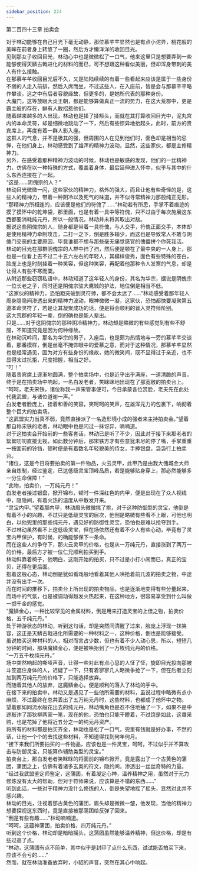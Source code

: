 ```yaml
---
sidebar_position: 224
---
```

 第二百四十三章 拍卖会


对于林动能够在自己目光下毫无动静，那位慕芊芊显然也是有点小诧异，桃花般的美眸在前者身上转悠了一圈，然后方才懒洋洋的收回目光。  
见到那女子收回目光，林动心中也是微微松了一口气，他来这里只是想要弄到一些能够使得天鳞古戟进化的材料的而已，可不想跟这种看似美丽，但却浑身带刺的美人有什么接触。  
在那慕芊芊收回目光后不久，又是陆陆续续的有着一些看起来应该是属于一些身份不弱的人走入前排，然后入席而坐，不过这些人，在入座前，皆是会与那慕芊芊略作攀谈，这之中有后者容貌缘故，但更多的，是她所代表的那种身份。  
大魔门，这等放眼大炎王朝，都是能够算做真正一流的势力，在这大荒郡中，更是霸主般的存在，鲜有人敢招惹他们。  
随着越来越多的人出现，林动也是揉了揉额头，而就在其打算收回目光中，泥丸宫内的本命灵符，却是细微地跳动了一下，然后有些惊异地抬起头，此时，前方的贵宾席上，再度有着一群人影入座。  
这群人的气息，并不是极其的强，但周围的人在见到他们时，面色却是相当的忌惮，在他们身上，林动感受到了雄浑的精神力波动，显然，这些家伙，都是主修精神力。  
另外，在感受着那种精神力波动的时候，林动也是敏感的发现，他们的一丝精神力，仿佛在以一种特殊的方式，覆盖着身体，最后延伸进入怀中，似乎与其中的什么东西连接在了一起。  
“这是……阴傀宗的人？”  
林动目光微微一闪，这些家伙的精神力，格外的强大，而且让他有些奇怪的是，这些人的精神力，带着一种阴冷以及死气的味道，并不似寻常精神力那般纯正无形。  
“那精神力所相连的，应该便是他们的符傀了……”林动若有所思，手掌不着痕迹的摸了摸怀中的乾坤袋，那里面，也是有着一具中等符傀，只不过由于每次施展这东西都要消耗纯元丹，所以一般情况，林动并未将其取出对敌。  
据说这些阴傀宗的人，随身都是带着一具符傀，与人交手，符傀正面交手，本体却是使用精神力牵制攻击，二打一之下，倒是胜多输少，而这也是导致常人不敢与阴傀门交恶的主要原因，毕竟谁都不想与那些毫无痛觉感官的傀儡拼个你死我活。  
林动的目光在那群阴傀宗的人群中扫了扫，然后便是顿在了最中央的一人身上，那也是一位看上去不过二十五六左右的年轻人，其模样俊秀，面色有些特殊的苍白，脸庞上也是时刻挂着一种笑容，但这种笑容，再配着他那种令人发寒的气息，却是让得人有些不寒而栗。  
从附近那些窃窃私语中，林动知道了这年轻人的身份，其名为华宗，据说是阴傀宗一位长老之子，同时还是阴傀宗驻大鹰城的护法，地位倒是相当不低。  
“这家伙的精神力，恐怕距突破到灵符师，都不会太远了……”林动感受着那年轻人周身隐隐间渗透出来的精神力波动，眼神微微一凝，这家伙，恐怕都快要凝聚第五道本命灵符了，若是让其凝聚成功的话，便是将会顺利的晋入灵符师阶别。  
这大荒郡的年轻一辈，倒的确也是能人辈出。  
只是……对于这阴傀宗的那种阴冷精神力，林动却是略微的有些感觉到有些不舒服，不知道究竟是因为何种缘故。  
在林动沉吟间，那名为华宗的男子，入座后，也是颇为热情地与一旁的慕芊芊交谈着，那番模样，倒是丝毫不掩饰眼中的爱慕之意，而对于这种情况，那慕芊芊显然也是经常遇见，因为对方有些身份的缘故，她的微笑间，既不显得过于亲近，也不显得太过抗拒，尺度把握，相当之好。  
“叮！”  
随着贵宾席上逐渐地圆满，整个拍卖场中，也是近乎出乎满座，一道清脆的声音，终于是在拍卖场中响起，一名白发老者，笑眯眯地出现在了那宽敞的拍卖台上。  
“呵呵，老夫宋铁，诸位称我一声宋管事便可，今日承蒙各位赏脸，老夫先在此处代我武盟，与诸位道谢一声。”  
白发老者脸庞上，挂着和善的笑容，笑呵呵的笑声，在雄浑元力的包裹下，响彻着整个巨大的拍卖场。  
“这武盟实力当真不弱，竟然直接派了一名造形境小成的强者来主持拍卖会。”望着那自称宋铁的老者，林动眼中也是闪过一抹讶异，喃喃道。  
对于这拍卖会开始前的一些客套话，林动已是听了不少，因此对于接下来那老者的絮絮叨叨直接无视，如此数分钟后，那宋铁方才有些意犹未尽的停了嘴，手掌重重一按面前的铃铛，顿时便是有着数名年轻貌美的侍女，手捧银盘，袅袅行上拍卖台。  
“诸位，这是今日将要拍卖的第一件物品，火云灵甲，此甲乃是由我大傀城金大师亲自炼制，经过鉴定，已达低级灵宝顶峰品质，若是能够贴身穿上，那必然能够多一分生命保障！”  
“此物，拍卖价，一万纯元丹！”  
白发老者接过银盘，掀开锦布，顿时一件深红色的内甲，便是出现在了众人视线中，隐隐间，有着火热的温度从中散发开来。  
“灵宝内甲。”望着那内甲，林动眉头微微挑了挑，对于这种防御型的灵宝，他倒是有着不小的兴趣，不过只是低级灵宝的层次，他倒是略微有些看不上眼，可他也明白，以他兜里的那些纯元丹，遇见好的防御性灵宝，恐怕也是难以抢夺到手。  
不过林动虽然看不上这低级灵宝，但在场依然还有着不少人有些心动，毕竟有了灵宝内甲保护，有时候，的确能够保下一条命。  
而在这些人的争夺下，那火云灵甲的价格，也是从一万纯元丹，直接涨到了两万一的价格，最后方才被一位仁兄顺利拍买到手。  
林动斜靠着椅子，他明白，这刚开始的拍买，只不过是小打小闹而已，真正的宝贝，还得在更后面。  
抱着这般心态，林动倒是犹如看戏般地看着其他人哄抢着前几波的拍卖之物，中途并没有出手一次。  
而在时间的推移下，拍卖台上所出现的拍卖物品，也是逐渐地变得有些分量起来，而场中的气氛，也是被调动得越发火热起来，在这种地方，很容易享受到什么叫做一掷千金的感觉。  
“魔鳞金心，一种比较罕见的金属材料，倒是用来打造灵宝的上佳之物，拍卖价格，五千纯元丹。”  
处于神游状态的林动，听到这句话，却是突然间清醒了过来，脸庞上浮现一抹笑容，这正是天鳞古戟进化所需要的一种材料之一，这种价格，倒也是能够接受。  
虽说拍买这种材料的人，相对而言占少数，但也有着不少人动心思，所以，短短几分钟的时间，那块魔鳞金心，便是被哄抬到了一万枚纯元丹的价格。  
“一万五千枚纯元丹。”  
场中突然响起的嘶哑声音，让得一些对此有点心思的人怔了怔，旋即目光投向那被斗笠遮住身体的人，迟疑了一下，只有着寥寥几人略微争抢了一下，但在后者立刻加到两万纯元丹的价格下，只能选择放弃。  
而随着其他人的放弃，这魔鳞金心，便是顺利的落入了林动的手中。  
在接下来的拍卖中，林动又是遇见了一些他所需要的材料，虽说过程中略微有点小麻烦，不过最终在总共丢出了五万纯元丹时，这些材料，也都成了他怀中之物。  
望着那如同流水般花出去的纯元丹，林动嘴角也是忍不住地抽了一下，如果不是中途敲诈了那狄柳两家一笔，现在的他，恐怕也只能干瞪着，不过饶是如此，这番采购，也是花掉了他将近五分之一的纯元丹资产。  
将所有的材料都是拍买齐全，林动也是松了一口气，兜里有钱就是好办事，不然的话，让他一个个的去找这些材料，不知道得找到何年何月。  
“接下来我们所要拍买的一件物品，应该也是一件灵宝，呵呵，不过似乎并不算攻击与防御灵宝，只能算作辅助类型的灵宝。”  
拍卖台上，那白发老者笑眯眯的将面前的锦布掀开，竟是露出了一个古黄色的蒲团，蒲团之上，仿佛有着诸多玄奥的符文，隐约间，渗透出一丝丝奇特的力量。  
“经过我武盟鉴定师鉴定，这蒲团，有着凝定心神，温养精神之用，虽然对于元力修炼没有太大的帮助，但对于符师来说，应该算是不错的东西……”  
听到此话，一些对于精神力没什么修炼的人，倒是失望地摇了摇头，显然对此并不感兴趣。  
林动的目光，注视着那古黄色的蒲团，眉头却是微微一皱，他发现，当他的精神力想要探视这东西时，竟是直接被那蒲团给反弹了回来。  
“倒是有些有趣……”林动喃喃道。  
“呵呵，这蕴神蒲团，拍卖价格，四万纯元丹。”  
听到这个价格，林动却是暗暗摇头，这蒲团虽然能够温养精神，但这价格，却是有些过高了点。  
“林动，这蒲团有点不简单，其中似乎是封印了点什么东西，试试能否拍买下来，应该不会亏的……”  
然而，就在林动准备放弃时，小貂的声音，突然在其心中响起。  
  
  
